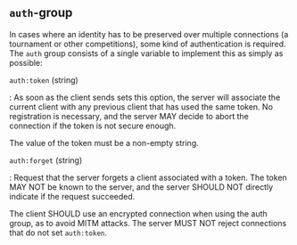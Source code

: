 `auth`-group
------------

In cases where an identity has to be preserved over multiple
connections (a tournament or other competitions), some kind of
authentication is required. The `auth` group consists of a single
variable to implement this as simply as possible:

`auth:token` (string)

: As soon as the client sends sets this option, the server will
  associate the current client with any previous client that has used
  the same token. No registration is necessary, and the server MAY
  decide to abort the connection if the token is not secure enough.

  The value of the token must be a non-empty string.

`auth:forget` (string)

: Request that the server forgets a client associated with a token.
  The token MAY NOT be known to the server, and the server SHOULD NOT
  directly indicate if the request succeeded.

The client SHOULD use an encrypted connection when using the auth
group, as to avoid MITM attacks.  The server MUST NOT reject
connections that do not set `auth:token`.
